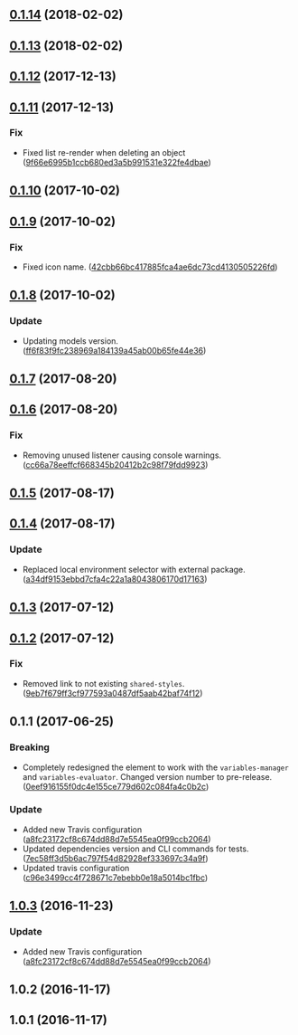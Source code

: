<a name="0.1.14"></a>
## [0.1.14](https://github.com/advanced-rest-client/variables-editor/compare/0.1.13...0.1.14) (2018-02-02)




<a name="0.1.13"></a>
## [0.1.13](https://github.com/advanced-rest-client/variables-editor/compare/0.1.12...0.1.13) (2018-02-02)




<a name="0.1.12"></a>
## [0.1.12](https://github.com/advanced-rest-client/variables-editor/compare/0.1.11...0.1.12) (2017-12-13)




<a name="0.1.11"></a>
## [0.1.11](https://github.com/advanced-rest-client/variables-editor/compare/0.1.10...0.1.11) (2017-12-13)


### Fix

* Fixed list re-render when deleting an object ([9f66e6995b1ccb680ed3a5b991531e322fe4dbae](https://github.com/advanced-rest-client/variables-editor/commit/9f66e6995b1ccb680ed3a5b991531e322fe4dbae))



<a name="0.1.10"></a>
## [0.1.10](https://github.com/advanced-rest-client/variables-editor/compare/0.1.9...0.1.10) (2017-10-02)




<a name="0.1.9"></a>
## [0.1.9](https://github.com/advanced-rest-client/variables-editor/compare/0.1.8...0.1.9) (2017-10-02)


### Fix

* Fixed icon name. ([42cbb66bc417885fca4ae6dc73cd4130505226fd](https://github.com/advanced-rest-client/variables-editor/commit/42cbb66bc417885fca4ae6dc73cd4130505226fd))



<a name="0.1.8"></a>
## [0.1.8](https://github.com/advanced-rest-client/variables-editor/compare/0.1.6...0.1.8) (2017-10-02)


### Update

* Updating models version. ([ff6f83f9fc238969a184139a45ab00b65fe44e36](https://github.com/advanced-rest-client/variables-editor/commit/ff6f83f9fc238969a184139a45ab00b65fe44e36))



<a name="0.1.7"></a>
## [0.1.7](https://github.com/advanced-rest-client/variables-editor/compare/0.1.6...0.1.7) (2017-08-20)




<a name="0.1.6"></a>
## [0.1.6](https://github.com/advanced-rest-client/variables-editor/compare/0.1.5...0.1.6) (2017-08-20)


### Fix

* Removing unused listener causing console warnings. ([cc66a78eeffcf668345b20412b2c98f79fdd9923](https://github.com/advanced-rest-client/variables-editor/commit/cc66a78eeffcf668345b20412b2c98f79fdd9923))



<a name="0.1.5"></a>
## [0.1.5](https://github.com/advanced-rest-client/variables-editor/compare/0.1.4...0.1.5) (2017-08-17)




<a name="0.1.4"></a>
## [0.1.4](https://github.com/advanced-rest-client/variables-editor/compare/0.1.3...0.1.4) (2017-08-17)


### Update

* Replaced local environment selector with external package. ([a34df9153ebbd7cfa4c22a1a8043806170d17163](https://github.com/advanced-rest-client/variables-editor/commit/a34df9153ebbd7cfa4c22a1a8043806170d17163))



<a name="0.1.3"></a>
## [0.1.3](https://github.com/advanced-rest-client/variables-editor/compare/0.1.2...v0.1.3) (2017-07-12)




<a name="0.1.2"></a>
## [0.1.2](https://github.com/advanced-rest-client/variables-editor/compare/0.1.1...v0.1.2) (2017-07-12)


### Fix

* Removed link to not existing `shared-styles`. ([9eb7f679ff3cf977593a0487df5aab42baf74f12](https://github.com/advanced-rest-client/variables-editor/commit/9eb7f679ff3cf977593a0487df5aab42baf74f12))



<a name="0.1.1"></a>
## 0.1.1 (2017-06-25)


### Breaking

* Completely redesigned the element to work with the `variables-manager` and `variables-evaluator`. Changed version number to pre-release. ([0eef916155f0dc4e155ce779d602c084fa4c0b2c](https://github.com/advanced-rest-client/variables-editor/commit/0eef916155f0dc4e155ce779d602c084fa4c0b2c))

### Update

* Added new Travis configuration ([a8fc23172cf8c674dd88d7e5545ea0f99ccb2064](https://github.com/advanced-rest-client/variables-editor/commit/a8fc23172cf8c674dd88d7e5545ea0f99ccb2064))
* Updated dependencies version and CLI commands for tests. ([7ec58ff3d5b6ac797f54d82928ef333697c34a9f](https://github.com/advanced-rest-client/variables-editor/commit/7ec58ff3d5b6ac797f54d82928ef333697c34a9f))
* Updated travis configuration ([c96e3499cc4f728671c7ebebb0e18a5014bc1fbc](https://github.com/advanced-rest-client/variables-editor/commit/c96e3499cc4f728671c7ebebb0e18a5014bc1fbc))



<a name="1.0.3"></a>
## [1.0.3](https://github.com/advanced-rest-client/variables-editor/compare/1.0.2...v1.0.3) (2016-11-23)


### Update

* Added new Travis configuration ([a8fc23172cf8c674dd88d7e5545ea0f99ccb2064](https://github.com/advanced-rest-client/variables-editor/commit/a8fc23172cf8c674dd88d7e5545ea0f99ccb2064))



<a name="1.0.2"></a>
## 1.0.2 (2016-11-17)




<a name="1.0.1"></a>
## 1.0.1 (2016-11-17)




